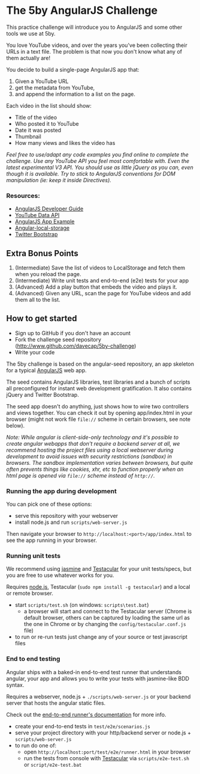 The 5by AngularJS Challenge
===========================

This practice challenge will introduce you to AngularJS and some other tools we use at 5by.

You love YouTube videos, and over the years you've been collecting their URLs in a text file.
The problem is that now you don't know what any of them actually are!

You decide to build a single-page AngularJS app that:

1. Given a YouTube URL
2. get the metadata from YouTube,
3. and append the information to a list on the page.

Each video in the list should show:

* Title of the video
* Who posted it to YouTube
* Date it was posted
* Thumbnail
* How many views and likes the video has

_Feel free to use/adapt any code examples you find online to complete the challenge.
Use any YouTube API you feel most comfortable with. Even the latest experimental V3 API.
You should use as little jQuery as you can, even though it is available. Try to stick to AngularJS conventions for DOM manipulation (ie: keep it inside Directives)._

### Resources:

* [AngularJS Developer Guide](http://docs.angularjs.org/guide/)
* [YouTube Data API](https://developers.google.com/youtube/v3/getting-started)
* [AngularJS App Example](https://github.com/angular-app/angular-app)
* [Angular-local-storage](https://github.com/grevory/angular-local-storage)
* [Twitter Bootstrap](http://twitter.github.io/bootstrap/)


## Extra Bonus Points

1. (Intermediate) Save the list of videos to LocalStorage and fetch them when you reload the page.
2. (Intermediate) Write unit tests and end-to-end (e2e) tests for your app
3. (Advanced) Add a play button that embeds the video and plays it.
4. (Advanced) Given any URL, scan the page for YouTube videos and add them all to the list.


## How to get started

* Sign up to GitHub if you don't have an account
* Fork the challenge seed repository (http://www.github.com/davecap/5by-challenge)
* Write your code

The 5by challenge is based on the angular-seed repository, an app skeleton for a typical [AngularJS](http://angularjs.org/) web app.

The seed contains AngularJS libraries, test libraries and a bunch of scripts all preconfigured for
instant web development gratification. It also contains jQuery and Twitter Bootstrap.

The seed app doesn't do anything, just shows how to wire two controllers and views together. You can
check it out by opening app/index.html in your browser (might not work file `file://` scheme in
certain browsers, see note below).

_Note: While angular is client-side-only technology and it's possible to create angular webapps that
don't require a backend server at all, we recommend hosting the project files using a local
webserver during development to avoid issues with security restrictions (sandbox) in browsers. The
sandbox implementation varies between browsers, but quite often prevents things like cookies, xhr,
etc to function properly when an html page is opened via `file://` scheme instead of `http://`._


### Running the app during development

You can pick one of these options:

* serve this repository with your webserver
* install node.js and run `scripts/web-server.js`

Then navigate your browser to `http://localhost:<port>/app/index.html` to see the app running in
your browser.


### Running unit tests

We recommend using [jasmine](http://pivotal.github.com/jasmine/) and
[Testacular](http://vojtajina.github.com/testacular/) for your unit tests/specs, but you are free
to use whatever works for you.

Requires [node.js](http://nodejs.org/), Testacular (`sudo npm install -g testacular`) and a local
or remote browser.

* start `scripts/test.sh` (on windows: `scripts\test.bat`)
  * a browser will start and connect to the Testacular server (Chrome is default browser, others can be captured by loading the same url as the one in Chrome or by changing the `config/testacular.conf.js` file)
* to run or re-run tests just change any of your source or test javascript files


### End to end testing

Angular ships with a baked-in end-to-end test runner that understands angular, your app and allows
you to write your tests with jasmine-like BDD syntax.

Requires a webserver, node.js + `./scripts/web-server.js` or your backend server that hosts the angular static files.

Check out the
[end-to-end runner's documentation](http://docs.angularjs.org/guide/dev_guide.e2e-testing) for more
info.

* create your end-to-end tests in `test/e2e/scenarios.js`
* serve your project directory with your http/backend server or node.js + `scripts/web-server.js`
* to run do one of:
  * open `http://localhost:port/test/e2e/runner.html` in your browser
  * run the tests from console with [Testacular](vojtajina.github.com/testacular) via
    `scripts/e2e-test.sh` or `script/e2e-test.bat`
